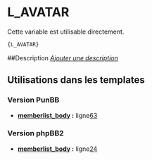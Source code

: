 # L_AVATAR


Cette variable est utilisable directement.

```html
{L_AVATAR}
```

##Description
[*Ajouter une description*](https://fa-tvars.appspot.com/var/L_AVATAR)

## Utilisations dans les templates

### Version PunBB
* __[memberlist_body](../tpl/var/punbb/memberlist_body.md#readme) :__ ligne[63](../tpl/src/punbb/memberlist_body.tpl#L63)

### Version phpBB2
* __[memberlist_body](../tpl/var/subsilver/memberlist_body.md#readme) :__ ligne[24](../tpl/src/subsilver/memberlist_body.tpl#L24)